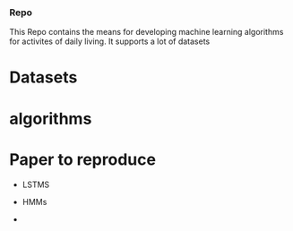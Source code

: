 ### Repo


This Repo contains the means for developing machine learning algorithms for activites
of daily living. It supports a lot of datasets 
# Datasets



# algorithms



# Paper to reproduce

- LSTMS

- HMMs
 

- 